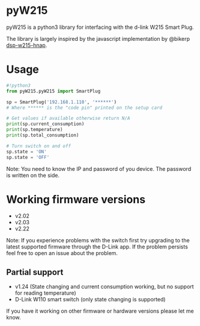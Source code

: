 # pyW215

pyW215 is a python3 library for interfacing with the d-link W215 Smart Plug.

The library is largely inspired by the javascript implementation by @bikerp [dsp-w215-hnap](https://github.com/bikerp/dsp-w215-hnap).

# Usage
```python
#!python3
from pyW215.pyW215 import SmartPlug

sp = SmartPlug('192.168.1.110', '******')
# Where ****** is the "code pin" printed on the setup card

# Get values if available otherwise return N/A
print(sp.current_consumption)
print(sp.temperature)
print(sp.total_consumption)

# Turn switch on and off
sp.state = 'ON'
sp.state = 'OFF'
```

Note: You need to know the IP and password of you device. The password is written on the side.

# Working firmware versions
* v2.02
* v2.03
* v2.22

Note: If you experience problems with the switch first try upgrading to the latest supported firmware through the D-Link app. If the problem persists feel free to open an issue about the problem.

## Partial support
* v1.24 (State changing and current consumption working, but no support for reading temperature)
* D-Link W110 smart switch (only state changing is supported)

If you have it working on other firmware or hardware versions please let me know.

